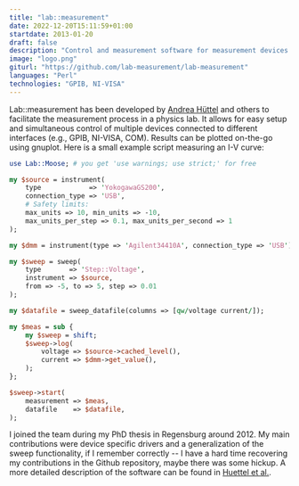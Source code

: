 ```yaml
---
title: "lab::measurement"
date: 2022-12-20T15:11:59+01:00
startdate: 2013-01-20
draft: false
description: "Control and measurement software for measurement devices. Supports multiple device interfaces."
image: "logo.png"
giturl: "https://github.com/lab-measurement/lab-measurement"
languages: "Perl"
technologies: "GPIB, NI-VISA"
---
```


Lab::measurement has been developed by [Andrea Hüttel](https://www.akhuettel.de/) and others to
facilitate the measurement process in a physics lab. It allows for easy setup and simultaneous
control of multiple devices
connected to different interfaces (e.g., GPIB, NI-VISA, COM). Results can be plotted on-the-go
using gnuplot. Here is a small example script measuring an I-V curve:
```perl
use Lab::Moose; # you get 'use warnings; use strict;' for free

my $source = instrument(
    type            => 'YokogawaGS200',
    connection_type => 'USB',
    # Safety limits:
    max_units => 10, min_units => -10,
    max_units_per_step => 0.1, max_units_per_second => 1
);

my $dmm = instrument(type => 'Agilent34410A', connection_type => 'USB');

my $sweep = sweep(
    type       => 'Step::Voltage',
    instrument => $source,
    from => -5, to => 5, step => 0.01
);

my $datafile = sweep_datafile(columns => [qw/voltage current/]);

my $meas = sub {
    my $sweep = shift;
    $sweep->log(
        voltage => $source->cached_level(),
        current => $dmm->get_value(),
    );
};

$sweep->start(
    measurement => $meas,
    datafile    => $datafile,
);
```

I joined the team during my PhD thesis in Regensburg around 2012. My main contributions were device
specific drivers and a generalization of the sweep functionality, if I remember correctly --
I have a hard
time recovering my contributions in the Github repository, maybe there was some hickup.
A more detailed description of the software can be found in [Huettel et al.](https://www.sciencedirect.com/science/article/pii/S0010465518302819?via%3Dihub).
